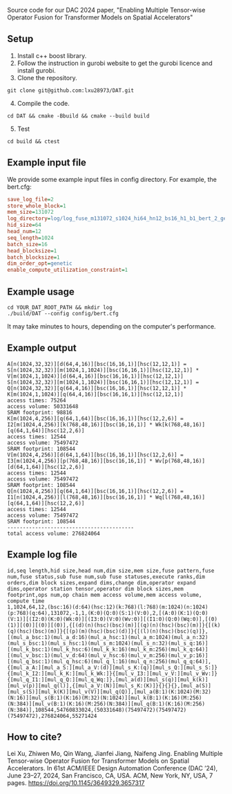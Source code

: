 Source code for our DAC 2024 paper, "Enabling Multiple Tensor-wise Operator Fusion for Transformer Models on Spatial Accelerators"

## Setup
1. Install c++ boost library.
2. Follow the instruction in gurobi website to get the gurobi licence and install gurobi.
3. Clone the repository.
```
git clone git@github.com:lxu28973/DAT.git
```
4. Compile the code.
```
cd DAT && cmake -Bbuild && cmake --build build
```
5. Test
```
cd build && ctest
```

## Example input file
We provide some example input files in config directory.
For example, the bert.cfg:
```ini
save_log_file=2
store_whole_block=1
mem_size=131072
log_directory=log/log_fuse_m131072_s1024_hi64_hn12_bs16_h1_b1_bert_2_genetic
hid_size=64
head_num=12
seq_length=1024
batch_size=16
head_blocksize=1
batch_blocksize=1
dim_order_opt=genetic
enable_compute_utilization_constraint=1
```

## Example usage
```
cd YOUR_DAT_ROOT_PATH && mkdir log
./build/DAT --config config/bert.cfg
```
It may take minutes to hours, depending on the computer's performance.

## Example output
```
A[n(1024,32,32)][d(64,4,16)][bsc(16,16,1)][hsc(12,12,1)] = S[n(1024,32,32)][m(1024,1,1024)][bsc(16,16,1)][hsc(12,12,1)] * V[m(1024,1,1024)][d(64,4,16)][bsc(16,16,1)][hsc(12,12,1)]
S[n(1024,32,32)][m(1024,1,1024)][bsc(16,16,1)][hsc(12,12,1)] = Q[n(1024,32,32)][q(64,4,16)][bsc(16,16,1)][hsc(12,12,1)] * K[m(1024,1,1024)][q(64,4,16)][bsc(16,16,1)][hsc(12,12,1)]
access times: 75264
access volume: 50331648
SRAM footprint: 98816
K[m(1024,4,256)][q(64,1,64)][bsc(16,16,1)][hsc(12,2,6)] = I2[m(1024,4,256)][k(768,48,16)][bsc(16,16,1)] * Wk[k(768,48,16)][q(64,1,64)][hsc(12,2,6)]
access times: 12544
access volume: 75497472
SRAM footprint: 108544
V[m(1024,4,256)][d(64,1,64)][bsc(16,16,1)][hsc(12,2,6)] = I3[m(1024,4,256)][p(768,48,16)][bsc(16,16,1)] * Wv[p(768,48,16)][d(64,1,64)][hsc(12,2,6)]
access times: 12544
access volume: 75497472
SRAM footprint: 108544
Q[n(1024,4,256)][q(64,1,64)][bsc(16,16,1)][hsc(12,2,6)] = I1[n(1024,4,256)][l(768,48,16)][bsc(16,16,1)] * Wq[l(768,48,16)][q(64,1,64)][hsc(12,2,6)]
access times: 12544
access volume: 75497472
SRAM footprint: 108544
-----------------------------------------
total access volume: 276824064
```


## Example log file
```csv
id,seq length,hid size,head num,dim size,mem size,fuse pattern,fuse num,fuse status,sub fuse num,sub fuse statuses,execute ranks,dim orders,dim block sizes,expand dims,change dim,operator expand dims,operator station tensor,operator dim block sizes,mem footprint,ops num,op chain mem access volume,mem access volume, compute time
1,1024,64,12,(bsc:16)(d:64)(hsc:12)(k:768)(l:768)(m:1024)(n:1024)(p:768)(q:64),131072,-1,1,(K:0)(Q:0)(S:1)(V:0),2,[(A:0)(K:1)(Q:0)(V:1)][(I2:0)(K:0)(Wk:0)][(I3:0)(V:0)(Wv:0)][(I1:0)(Q:0)(Wq:0)],[(0)(1)][(0)][(0)][(0)],{[(d)(n)(hsc)(bsc)(m)][(q)(n)(hsc)(bsc)(m)]}{[(k)(q)(hsc)(bsc)(m)]}{[(p)(m)(hsc)(bsc)(d)]}{[(l)(n)(hsc)(bsc)(q)]},[(mul_a_bsc:1)(mul_a_d:16)(mul_a_hsc:1)(mul_a_m:1024)(mul_a_n:32)(mul_s_bsc:1)(mul_s_hsc:1)(mul_s_m:1024)(mul_s_n:32)(mul_s_q:16)][(mul_k_bsc:1)(mul_k_hsc:6)(mul_k_k:16)(mul_k_m:256)(mul_k_q:64)][(mul_v_bsc:1)(mul_v_d:64)(mul_v_hsc:6)(mul_v_m:256)(mul_v_p:16)][(mul_q_bsc:1)(mul_q_hsc:6)(mul_q_l:16)(mul_q_n:256)(mul_q_q:64)],{[mul_a_A:][mul_a_S:][mul_a_V:(d)][mul_s_K:(q)][mul_s_Q:][mul_s_S:]}{[mul_k_I2:][mul_k_K:][mul_k_Wk:]}{[mul_v_I3:][mul_v_V:][mul_v_Wv:]}{[mul_q_I1:][mul_q_Q:][mul_q_Wq:]},[mul_a(d)][mul_s(q)][mul_k(k)][mul_v(p)][mul_q(l)],{[mul_a_V:(N)][mul_s_K:(K)]}{}{}{},[mul_a(S)][mul_s(S)][mul_k(K)][mul_v(V)][mul_q(Q)],[mul_a(B:1)(K:1024)(M:32)(N:16)][mul_s(B:1)(K:16)(M:32)(N:1024)][mul_k(B:1)(K:16)(M:256)(N:384)][mul_v(B:1)(K:16)(M:256)(N:384)][mul_q(B:1)(K:16)(M:256)(N:384)],108544,54760833024,(50331648)(75497472)(75497472)(75497472),276824064,55271424
```

## How to cite?
Lei Xu, Zhiwen Mo, Qin Wang, Jianfei Jiang, Naifeng Jing. Enabling Multiple Tensor-wise Operator Fusion for Transformer Models on Spatial Accelerators. In 61st ACM/IEEE Design Automation Conference (DAC ’24), June 23–27, 2024, San Francisco, CA, USA. ACM, New York, NY, USA, 7 pages. https://doi.org/10.1145/3649329.3657317
